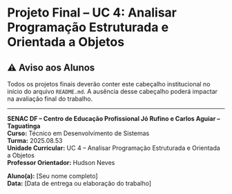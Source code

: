 # Projeto Final – UC 4: Analisar Programação Estruturada e Orientada a Objetos

## ⚠️ Aviso aos Alunos

Todos os projetos finais deverão conter este cabeçalho institucional no início do arquivo `README.md`. A ausência desse cabeçalho poderá impactar na avaliação final do trabalho.

---

**SENAC DF – Centro de Educação Profissional Jó Rufino e Carlos Aguiar – Taguatinga**  
**Curso:** Técnico em Desenvolvimento de Sistemas  
**Turma:** 2025.08.53  
**Unidade Curricular:** UC 4 – Analisar Programação Estruturada e Orientada a Objetos  
**Professor Orientador:** Hudson Neves  

**Aluno(a):** [Seu nome completo]  
**Data:** [Data de entrega ou elaboração do trabalho]
